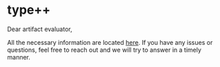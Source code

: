 # type++

Dear artifact evaluator, 

All the necessary information are located [here](./INSTRUCTIONS.md). If you have any issues or questions, feel free to reach out and we will try to answer in a timely manner. 
